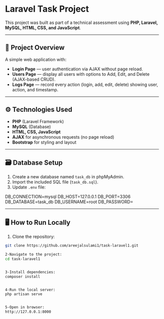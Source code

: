 # Laravel Task Project

This project was built as part of a technical assessment using **PHP, Laravel, MySQL, HTML, CSS, and JavaScript**.

---

## 🚀 Project Overview
A simple web application with:
- **Login Page** — user authentication via AJAX without page reload.
- **Users Page** — display all users with options to Add, Edit, and Delete (AJAX-based CRUD).
- **Logs Page** — record every action (login, add, edit, delete) showing user, action, and timestamp.

---

## ⚙️ Technologies Used
- **PHP** (Laravel Framework)
- **MySQL** (Database)
- **HTML, CSS, JavaScript**
- **AJAX** for asynchronous requests (no page reload)
- **Bootstrap** for styling and layout

---

## 🗃️ Database Setup
1. Create a new database named `task_db` in phpMyAdmin.
2. Import the included SQL file (`task_db.sql`).
3. Update `.env` file:


DB_CONNECTION=mysql
DB_HOST=127.0.0.1
DB_PORT=3306
DB_DATABASE=task_db
DB_USERNAME=root
DB_PASSWORD=


---

## 🖥️ How to Run Locally
1. Clone the repository:
```bash
git clone https://github.com/areejalsulami1/task-laravel1.git

2-Navigate to the project:
cd task-laravel1


3-Install dependencies:
composer install


4-Run the local server:
php artisan serve


5-Open in browser:
http://127.0.0.1:8000

